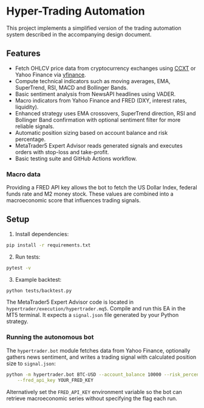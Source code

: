# Hyper-Trading Automation

This project implements a simplified version of the trading automation system described in the accompanying design document.

## Features

- Fetch OHLCV price data from cryptocurrency exchanges using [CCXT](https://github.com/ccxt/ccxt) or Yahoo Finance via [yfinance](https://github.com/ranaroussi/yfinance).
- Compute technical indicators such as moving averages, EMA, SuperTrend, RSI, MACD and Bollinger Bands.
- Basic sentiment analysis from NewsAPI headlines using VADER.
- Macro indicators from Yahoo Finance and FRED (DXY, interest rates, liquidity).
- Enhanced strategy uses EMA crossovers, SuperTrend direction, RSI and Bollinger Band confirmation with optional sentiment filter for more reliable signals.
- Automatic position sizing based on account balance and risk percentage.
- MetaTrader5 Expert Advisor reads generated signals and executes orders with stop-loss and take-profit.
- Basic testing suite and GitHub Actions workflow.

### Macro data

Providing a FRED API key allows the bot to fetch the US Dollar Index, federal
funds rate and M2 money stock. These values are combined into a macroeconomic
score that influences trading signals.

## Setup

1. Install dependencies:

```bash
pip install -r requirements.txt
```

2. Run tests:

```bash
pytest -v
```

3. Example backtest:

```bash
python tests/backtest.py
```

The MetaTrader5 Expert Advisor code is located in `hypertrader/execution/hypertrader.mq5`. Compile and run this EA in the MT5 terminal. It expects a `signal.json` file generated by your Python strategy.

### Running the autonomous bot

The `hypertrader.bot` module fetches data from Yahoo Finance, optionally gathers news sentiment, and writes a trading signal with calculated position size to `signal.json`:

 ```bash
 python -m hypertrader.bot BTC-USD --account_balance 10000 --risk_percent 2 \
     --fred_api_key YOUR_FRED_KEY
 ```

Alternatively set the `FRED_API_KEY` environment variable so the bot can
retrieve macroeconomic series without specifying the flag each run.
